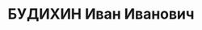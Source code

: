 ---
title: БУДИХИН Иван Иванович
description: 'Род. в 1887, Московская губ., г. Загорск, русский, обр.: малообразованный,
  член ВКП(б) в 1919-1935. Повар в Норильлаге

  Арестован 02.08.1936. Обв. по ст.58-8, 58-11 УК РСФСР. Приговор: ВК ВС СССР, 19.04.1937
  – ВМН. Расстрелян 19.04.1937, в г. Красноярске.

  Реабилитирован ВК ВС СССР 06.04.1957'
---
